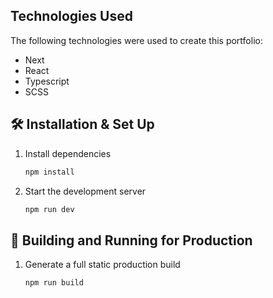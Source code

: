 

## Technologies Used

The following technologies were used to create this portfolio:

- Next
- React
- Typescript
- SCSS


## 🛠 Installation & Set Up


1. Install dependencies

   ```sh
   npm install
   ```

2. Start the development server

   ```sh
   npm run dev
   ```

## 🚀 Building and Running for Production

1. Generate a full static production build

   ```sh
   npm run build
   ```






